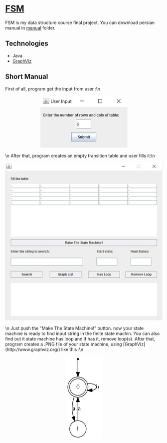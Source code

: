 [FSM](https://github.com/aminrashidbeigi/FSM.git)
=
FSM is my data structure course final project. 
You can download persian manual in [manual](manual/) folder.


Technologies
-

- Java
- [GraphViz](http://www.graphviz.org/)


Short Manual
-
First of all, program get the input from user :\n
 
<p align="center">
  <img src="manual/user-input.JPG">
</p>
\n
After that, program creates an empty transition
table and user fills it:\n

<p align="center">
  <img src="manual/main.JPG">
</p>
\n
Just push the "Make The State Machine!" button. now 
your state machine is ready to find input string in the finite state machin. 
You can also find out it state machine has loop and if has it, remove loop(s).
After that, program creates a .PNG file of your state machine, using [GraphViz](http://www.graphviz.org/) like this :\n

<p align="center">
  <img src="state-machine.png">
</p>
